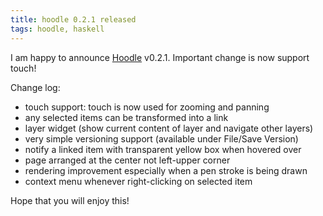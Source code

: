 ```yaml
---
title: hoodle 0.2.1 released 
tags: hoodle, haskell 
---
```


I am happy to announce [Hoodle](http://ianwookim.org/hoodle) v0.2.1.
Important change is now support touch!

Change log: 

- touch support: touch is now used for zooming and panning
- any selected items can be transformed into a link
- layer widget (show current content of layer and navigate other layers)
- very simple versioning support (available under File/Save Version) 
- notify a linked item with transparent yellow box when hovered over
- page arranged at the center not left-upper corner
- rendering improvement especially when a pen stroke is being drawn 
- context menu whenever right-clicking on selected item 

Hope that you will enjoy this!






